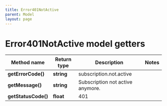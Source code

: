 ```yaml
---
title: Error401NotActive
parent: Model
layout: page
---
```


# Error401NotActive model getters

Method name | Return type | Description | Notes
------------ | ------------- | ------------- | -------------
**getErrorCode()** | **string** | subscription.not.active |
**getMessage()** | **string** | Subscription not active anymore. |
**getStatusCode()** | **float** | 401 |

